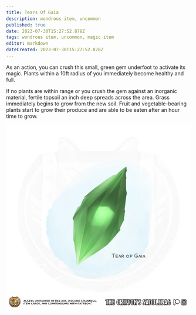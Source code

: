 ```yaml
---
title: Tears Of Gaia
description: wondrous item, uncommon
published: true
date: 2023-07-30T15:27:52.878Z
tags: wondrous item, uncommon, magic item
editor: markdown
dateCreated: 2023-07-30T15:27:52.878Z
---
```


As an action, you can crush this small, green gem underfoot to activate its magic. Plants within a 10ft radius of you immediately become healthy and full. 

If no plants are within range or you crush the gem against an inorganic material, fertile topsoil an inch deep spreads across the area. Grass immediately begins to grow from the new soil. Fruit and vegetable-bearing plants start to grow their produce and are able to be eaten after an hour time to grow.

![tears_of_gaia.webp](/items/tears_of_gaia.webp)